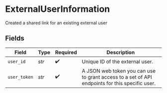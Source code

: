 # ExternalUserInformation

Created a shared link for an existing external user


## Fields

| Field                                                                                          | Type                                                                                           | Required                                                                                       | Description                                                                                    |
| ---------------------------------------------------------------------------------------------- | ---------------------------------------------------------------------------------------------- | ---------------------------------------------------------------------------------------------- | ---------------------------------------------------------------------------------------------- |
| `user_id`                                                                                      | *str*                                                                                          | :heavy_check_mark:                                                                             | Unique ID of the external user.                                                                |
| `user_token`                                                                                   | *str*                                                                                          | :heavy_check_mark:                                                                             | A JSON web token you can use to grant access to a set of API endpoints for this specific user. |